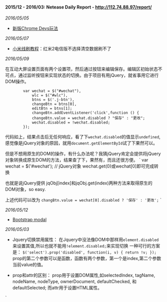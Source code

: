 #### 2015/12 - 2016/03: Netease Daily Report - http://112.74.88.97/report/ 

*2016/05/05* 
* [新版Chrome Devs玩法](http://umaar.github.io/devtools-animated-2016/#/)

*2016/05/07*
* [小米线刷教程](http://www.miui.com/shuaji-393.html)：红米2电信版不选择清空数据刷不了

*2016/05/09*

在互动大屏设置页面有两个设置项，然后通过按钮来编辑保存。编辑区初始状态不可点，通过监听按钮来实现状态的切换。由于项目有用jQuery，就省事用它进行DOM操作。
```
        var wechat = $("#wechat"),
            wlc = $("#wlc"),
            btns = $('.j-btn'),
            changeBtn = btns[0],
            editBtn = btns[1];
            changeBtn.addEventListener('click',function () {
            changeBtn.value = wechat.disabled ? "保存" : "更改";
            wechat.disabled = !wechat.disabled;
        });
```
代码如上，结果点击后无任何响应，看了下`wechat.disabled`的值显示`undefined`,感觉像是jQuery对象的原因，就用`document.getElementById`试了下果然可以。

但是不想用原生的DOM的操作，有什么办法呢？我猜jQuery肯定会提供将jQuery对象转换成原生DOM的方法，结果查了下，果然有，而且还很方便。
`
var wechat = $('#wechat'); // jQuery对象
wechat.get(0)或wechat[0]即可完成转换

也就是说jQuery提供 jqObj[index]和jqObj.get(index)两种方法来取得原生的DOM对象，so easy.

上述代码可以改为
`changBtn.value = wechat[0].disabled ? '保存' : '更改';`
`

*2016/05/12*
* [Bootstrap modal](http://www.runoob.com/bootstrap/bootstrap-modal-plugin.html)

*2016/05/03*
* Jquery切换禁用属性：
在Jquery中没法像DOM中那样用`element.disabled`来设置其值,所以也就不能用`!element.disabled;`来实现切换
一种可行的方案是：
`$('select').prop('disabled', function(i, v) { return !v; });`
prop的第二个参数可以是函数，函数有两个参数，第一个是index,第二个参数当前value的值。

* prop和attr的区别：
prop用于设置DOM属性,如selectedIndex, tagName, nodeName, nodeType, ownerDocument, defaultChecked, 和 defaultSelected;
而attr用于设置HTML属性。


`
